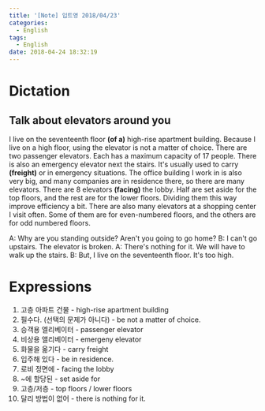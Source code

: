 ```yaml
---
title: '[Note] 입트영 2018/04/23'
categories:
  - English
tags:
  - English
date: 2018-04-24 18:32:19
---
```


# Dictation
## Talk about elevators around you

I live on the seventeenth floor **(of a)** high-rise apartment building. Because I live on a high floor, using the elevator is not a matter of choice. There are two passenger elevators. Each has a maximum capacity of 17 people. There is also an emergency elevator next the stairs. It's usually used to carry **(freight)** or in emergency situations. The office building I work in is also very big, and many companies are in residence there, so there are many elevators. There are 8 elevators **(facing)** the lobby. Half are set aside for the top floors, and the rest are for the lower floors. Dividing them this way improve efficiency a bit. There are also many elevators at a shopping center I visit often. Some of them are for even-numbered floors, and the others are for odd numbered floors. 

A: Why are you standing outside? Aren't you going to go home?
B: I can't go upstairs. The elevator is broken.
A: There's nothing for it. We will have to walk up the stairs.
B: But, I live on the seventeenth floor. It's too high.

# Expressions
1. 고층 아파트 건물 - high-rise apartment building
1. 필수다. (선택의 문제가 아니다) - be not a matter of choice.
1. 승객용 엘리베이터 - passenger elevator
1. 비상용 앨리베이터 - emergeny elevator
1. 화물을 옮기다 - carry freight
1. 입주해 있다 - be in residence.
1. 로비 정면에 - facing the lobby
1. ~에 할당된 - set aside for 
1. 고층/저층 - top floors / lower floors
1. 달리 방법이 없어 - there is nothing for it.